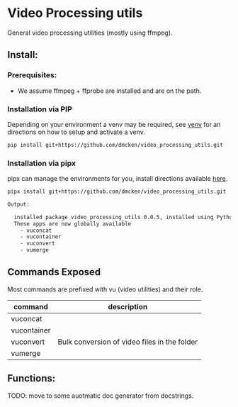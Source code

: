 # Video Processing utils
General video processing utilities (mostly using ffmpeg).

## Install:

### Prerequisites:
* We assume ffmpeg + ffprobe are installed and are on the path.

### Installation via PIP

Depending on your environment a venv may be required, see [venv](https://docs.python.org/3/library/venv.html) for an directions on how to setup and activate a venv.

```bash
pip install git+https://github.com/dmcken/video_processing_utils.git
```

### Installation via pipx

pipx can manage the environments for you, install directions available [here](https://pipx.pypa.io/stable/).

```bash
pipx install git+https://github.com/dmcken/video_processing_utils.git

Output:

  installed package video_processing_utils 0.0.5, installed using Python 3.12.3
  These apps are now globally available
    - vuconcat
    - vucontainer
    - vuconvert
    - vumerge
```

## Commands Exposed

Most commands are prefixed with vu (video utilities) and their role.

| command | description |
| --------| ----------- |
| vuconcat |  |
| vucontainer |  |
| vuconvert | Bulk conversion of video files in the folder |
| vumerge |   |

## Functions:

TODO: move to some auotmatic doc generator from docstrings.
